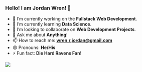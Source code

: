 ### Hello! I am Jordan Wren! 👋

- 🔭 I’m currently working on the **Fullstack Web Development**.
- 🌱 I’m currently learning **Data Science**.
- 👯 I’m looking to collaborate on **Web Development Projects**.
- 💬 Ask me about **Anything**!
- 📫 How to reach me: **wren.r.jordan@gmail.com**
- 😄 Pronouns: **He/His**
- ⚡ Fun fact: **Die Hard Ravens Fan**!

<img src="https://github-readme-stats.vercel.app/api?username=wrenjordan&&show_icons=true&title_color=ffffff&icon_color=bb2acf&text_color=daf7dc&bg_color=151515">

